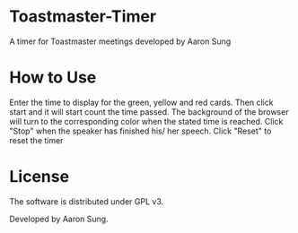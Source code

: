 
# Toastmaster-Timer
A timer for Toastmaster meetings developed by Aaron Sung

# How to Use
Enter the time to display for the green, yellow and red cards.
Then click start and it will start count the time passed. The background of the browser will turn to the corresponding color when the stated time is reached.
Click "Stop" when the speaker has finished his/ her speech.
Click "Reset" to reset the timer

# License
The software is distributed under GPL v3.

Developed by Aaron Sung.
